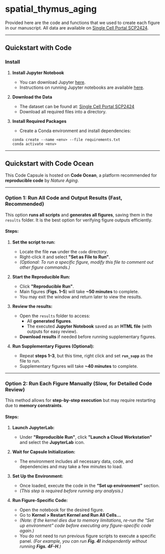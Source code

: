 # **spatial_thymus_aging**
Provided here are the code and functions that we used to create each figure in our manuscript. All data are available on [Single Cell Portal SCP2424](https://singlecell.broadinstitute.org/single_cell/study/SCP2424).

---

## **Quickstart with Code**
### **Install**
1. **Install Jupyter Notebook**  
   - You can download Jupyter [here](https://jupyter.org/install).  
   - Instructions on running Jupyter notebooks are available [here](https://jupyter-notebook-beginner-guide.readthedocs.io/en/latest/execute.html).  

2. **Download the Data**  
   - The dataset can be found at: [Single Cell Portal SCP2424](https://singlecell.broadinstitute.org/single_cell/study/SCP2424/)  
   - Download all required files into a directory.

3. **Install Required Packages**  
   - Create a Conda environment and install dependencies:
   ```shell
   conda create --name <env> --file requirements.txt
   conda activate <env>
   ```

---

## **Quickstart with Code Ocean**
This Code Capsule is hosted on **Code Ocean**, a platform recommended for **reproducible code** by *Nature Aging*.

---

### **Option 1: Run All Code and Output Results (Fast, Recommended)**
This option **runs all scripts** and **generates all figures**, saving them in the `results` folder. It is the best option for verifying figure outputs efficiently.

#### **Steps:**
1. **Set the script to run:**
   - Locate the file **`run`** under the `code` directory.
   - Right-click it and select **"Set as File to Run"**.
   - _(Optional: To run a specific figure, modify this file to comment out other figure commands.)_

2. **Start the Reproducible Run:**
   - Click **"Reproducible Run"**.
   - Main figures (**Figs. 1–5**) will take **~50 minutes** to complete.
   - You may exit the window and return later to view the results.

3. **Review the results:**
   - Open the `results` folder to access:
     - All **generated figures**.
     - The executed **Jupyter Notebook** saved as an **HTML file** (with outputs for easy review).
   - **Download results** if needed before running supplementary figures.

4. **Run Supplementary Figures (Optional):**
   - Repeat **steps 1–3**, but this time, right click and set **`run_supp`** as the file to run.
   - Supplementary figures will take **~40 minutes** to complete.

---

### **Option 2: Run Each Figure Manually (Slow, for Detailed Code Review)**
This method allows for **step-by-step execution** but may require restarting due to **memory constraints**.

#### **Steps:**
1. **Launch JupyterLab:**
   - Under **"Reproducible Run"**, click **"Launch a Cloud Workstation"** and select the **JupyterLab** icon.

2. **Wait for Capsule Initialization:**
   - The environment includes all necessary data, code, and dependencies and may take a few minutes to load.

3. **Set Up the Environment:**
   - Once loaded, execute the code in the **“Set up environment”** section.
   - _(This step is required before running any analysis.)_

4. **Run Figure-Specific Code:**
   - Open the notebook for the desired figure.
   - Go to **Kernel > Restart Kernel and Run All Cells…**
   - _(Note: If the kernel dies due to memory limitations, re-run the "Set up environment" code before executing any figure-specific code again.)_
   - You do not need to run previous figure scripts to execute a specific panel.
     _(For example, you can run **Fig. 4I** independently without running **Figs. 4F-H**.)_

